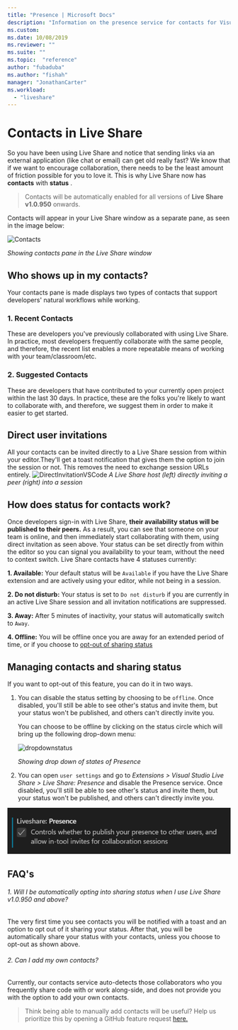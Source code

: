 ```yaml
---
title: "Presence | Microsoft Docs"
description: "Information on the presence service for contacts for Visual Studio Live Share."
ms.custom:
ms.date: 10/08/2019
ms.reviewer: ""
ms.suite: ""
ms.topic:  "reference"
author: "fubaduba"
ms.author: "fishah"
manager: "JonathanCarter"
ms.workload: 
  - "liveshare"
---
```


# Contacts in Live Share 

So you have been using Live Share and notice that sending links via an external application (like chat or email) can get old really fast? We know that if we want to encourage collaboration, there needs to be the least amount of friction possible for you to love it. This is why Live Share now has **contacts** with **status** .

> Contacts will be automatically enabled for all versions of **Live Share v1.0.950** onwards.

Contacts will appear in your Live Share window as a separate pane, as seen in the image below: 

![Contacts](../media/vscode-contacts-intro.png)

<em> Showing contacts pane in the Live Share window</em>

## Who shows up in my contacts?

Your contacts pane is made displays two types of contacts that support developers' natural workflows while working.

### 1. Recent Contacts

 These are developers  you've previously collaborated with using Live Share. In practice, most developers frequently collaborate with the same people, and therefore, the recent list enables a more repeatable means of working with your team/classroom/etc.

### 2. Suggested Contacts

These are developers that have contributed to your currently open project within the last 30 days. In practice, these are the folks you're likely to want to collaborate with, and therefore, we suggest them in order to make it easier to get started.

## Direct user invitations

All your contacts can be invited directly to a Live Share session from within your editor.They'll get a toast notification that gives them the option to join the session or not. This removes the need to exchange session URLs entirely.
![DirectInvitationVSCode](https://user-images.githubusercontent.com/51928518/66443914-e59c5d00-e9f5-11e9-957a-b1a92949d660.gif)
<em>A Live Share host (left) directly inviting a peer (right) into a session</em>

## How does status for contacts work?

Once developers sign-in with Live Share, **their availability status will be published to their peers.** As a result, you can see that someone on your team is online, and then immediately start collaborating with them, using direct invitation as seen above.
Your status can be set directly from within the editor so you can signal you availability to your team, without the need to context switch. 
Live Share contacts have 4 statuses currently:

**1. Available:** Your default status  will be `Available` if you have the  Live Share extension and are actively using your editor, while not being in a session.

**2. Do not disturb:** Your status is set to `Do not disturb` if you are currently in an active Live Share session and all invitation notifications are suppressed.

**3. Away:** After 5 minutes of inactivity, your status will automatically switch to `Away`.

**4. Offline:** You will be offline once you are away for an extended period of time, or if you choose to [opt-out of sharing status](#managing-contacts-and-sharing-status)

## Managing contacts and sharing status

If you want to opt-out of this feature, you can do it in two ways.

1. You can disable the status setting by choosing to be `offline`. Once disabled, you'll still be able to see other's status and invite them, but your status won't be published, and others can't directly invite you.

   You can choose to be offline by clicking on the status circle which will bring up the following drop-down menu:

   ![dropdownstatus](../media/vscode-presence-opt-out.png)

   <em> Showing drop down of states of Presence</em>

2. You can open `user settings` and go to *Extensions > Visual Studio Live Share > Live Share: Presence* and disable the Presence service. Once disabled, you'll still be able to see other's status and invite them, but your status won't be published, and others can't directly invite you.

![presencesettings](../media/vscode-presence-setting.png)

## FAQ's

###### 1. Will I be automatically opting into sharing status when I use Live Share v1.0.950 and above?

The very first time you see contacts you will be notified with a toast and an option to opt out of it sharing your status. After that, you will be automatically share your status with your contacts, unless you choose to opt-out as shown above.

###### 2. Can I add my own contacts?

Currently, our contacts service auto-detects those collaborators who you frequently share code with or work along-side, and does not provide you with the option to add your own contacts. 

>Think being able to manually add contacts will be useful? Help us prioritize this by opening a GitHub feature request [here.](https://github.com/MicrosoftDocs/live-share/issues/new?template=feature_request.md)